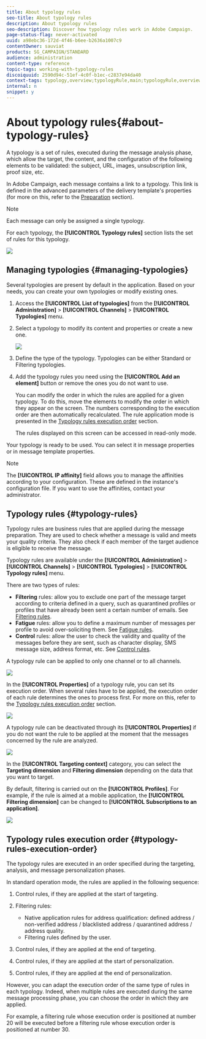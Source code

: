 ```yaml
---
title: About typology rules
seo-title: About typology rules
description: About typology rules
seo-description: Discover how typology rules work in Adobe Campaign.
page-status-flag: never-activated
uuid: a98ebc36-172d-4f46-b6ee-b2636a1007c9
contentOwner: sauviat
products: SG_CAMPAIGN/STANDARD
audience: administration
content-type: reference
topic-tags: working-with-typology-rules
discoiquuid: 2590d94c-51ef-4c0f-b1ec-c2837e94da40
context-tags: typology,overview;typologyRule,main;typologyRule,overview
internal: n
snippet: y
---
```


# About typology rules{#about-typology-rules}

A typology is a set of rules, executed during the message analysis phase, which allow the target, the content, and the configuration of the following elements to be validated: the subject, URL, images, unsubscription link, proof size, etc.

In Adobe Campaign, each message contains a link to a typology. This link is defined in the advanced parameters of the delivery template's properties (for more on this, refer to the [Preparation](../../administration/using/configuring-email-channel.md#preparation) section).

>[!NOTE]
>
>Each message can only be assigned a single typology.

For each typology, the **[!UICONTROL Typology rules]** section lists the set of rules for this typology.

![](assets/typology_typo-rule-list.png)

## Managing typologies {#managing-typologies}

Several typologies are present by default in the application. Based on your needs, you can create your own typologies or modify existing ones.

1. Access the **[!UICONTROL List of typologies]** from the **[!UICONTROL Administration]** > **[!UICONTROL Channels]** > **[!UICONTROL Typologies]** menu.
1. Select a typology to modify its content and properties or create a new one.

   ![](assets/typology_list.png)

1. Define the type of the typology. Typologies can be either Standard or Filtering typologies.
1. Add the typology rules you need using the **[!UICONTROL Add an element]** button or remove the ones you do not want to use.

   You can modify the order in which the rules are applied for a given typology. To do this, move the elements to modify the order in which they appear on the screen. The numbers corresponding to the execution order are then automatically recalculated. The rule application mode is presented in the [Typology rules execution order](#typology-rules-execution-order) section.

   The rules displayed on this screen can be accessed in read-only mode.

Your typology is ready to be used. You can select it in message properties or in message template properties.

>[!NOTE]
>
>The **[!UICONTROL IP affinity]** field allows you to manage the affinities according to your configuration. These are defined in the instance's configuration file. If you want to use the affinities, contact your administrator.

## Typology rules {#typology-rules}

Typology rules are business rules that are applied during the message preparation. They are used to check whether a message is valid and meets your quality criteria. They also check if each member of the target audience is eligible to receive the message.

Typology rules are available under the **[!UICONTROL Administration]** > **[!UICONTROL Channels]** > **[!UICONTROL Typologies]** > **[!UICONTROL Typology rules]** menu.

There are two types of rules:

* **Filtering** rules: allow you to exclude one part of the message target according to criteria defined in a query, such as quarantined profiles or profiles that have already been sent a certain number of emails. See [Filtering rules](../../administration/using/filtering-rules.md).
* **Fatigue** rules: allow you to define a maximum number of messages per profile to avoid over-soliciting them. See [Fatigue rules](../../administration/using/fatigue-rules.md).
* **Control** rules: allow the user to check the validity and quality of the messages before they are sent, such as character display, SMS message size, address format, etc. See [Control rules](../../administration/using/control-rules.md).

A typology rule can be applied to only one channel or to all channels.

![](assets/typology_channel.png)

In the **[!UICONTROL Properties]** of a typology rule, you can set its execution order. When several rules have to be applied, the execution order of each rule determines the ones to process first. For more on this, refer to the [Typology rules execution order](#typology-rules-execution-order) section.

![](assets/typology_rule-active.png)

A typology rule can be deactivated through its **[!UICONTROL Properties]** if you do not want the rule to be applied at the moment that the messages concerned by the rule are analyzed.

![](assets/typology_rule-order.png)

In the **[!UICONTROL Targeting context]** category, you can select the **Targeting dimension** and **Filtering dimension** depending on the data that you want to target.

By default, filtering is carried out on the **[!UICONTROL Profiles]**. For example, if the rule is aimed at a mobile application, the **[!UICONTROL Filtering dimension]** can be changed to **[!UICONTROL Subscriptions to an application]**.

![](assets/typology_rule-order_2.png)

## Typology rules execution order {#typology-rules-execution-order}

The typology rules are executed in an order specified during the targeting, analysis, and message personalization phases.

In standard operation mode, the rules are applied in the following sequence:

1. Control rules, if they are applied at the start of targeting.
1. Filtering rules:

    * Native application rules for address qualification: defined address / non-verified address / blacklisted address / quarantined address / address quality.
    * Filtering rules defined by the user.

1. Control rules, if they are applied at the end of targeting.
1. Control rules, if they are applied at the start of personalization.
1. Control rules, if they are applied at the end of personalization.

However, you can adapt the execution order of the same type of rules in each typology. Indeed, when multiple rules are executed during the same message processing phase, you can choose the order in which they are applied.

For example, a filtering rule whose execution order is positioned at number 20 will be executed before a filtering rule whose execution order is positioned at number 30.
